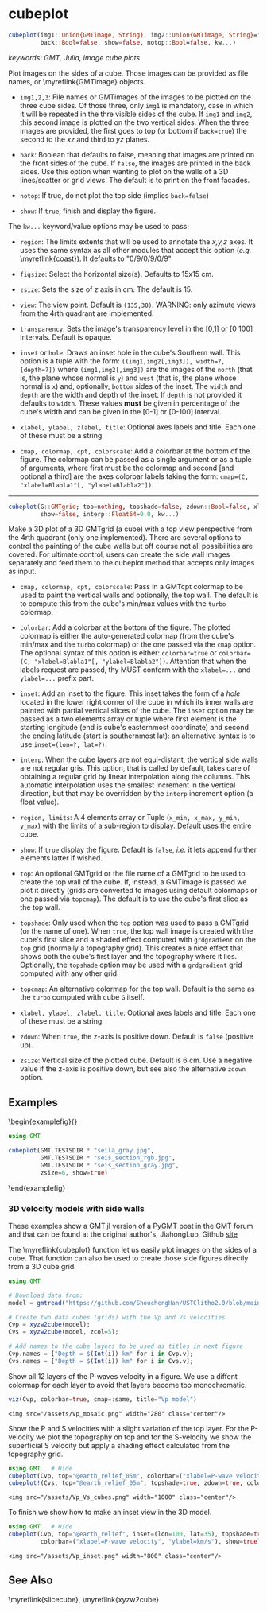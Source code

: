 # cubeplot

```julia
cubeplot(img1::Union{GMTimage, String}, img2::Union{GMTimage, String}="", img3::Union{GMTimage, String}="";
         back::Bool=false, show=false, notop::Bool=false, kw...)
```

*keywords: GMT, Julia, image cube plots*

Plot images on the sides of a cube. Those images can be provided as file names, or \myreflink{GMTimage} objects.

- `img1,2,3`: File names or GMTimages of the images to be plotted on the three cube sides. Of those three, only
  `img1` is mandatory, case in which it will be repeated in the thre visible sides of the cube. If `img1` and
  `img2`, this second image is plotted on the two vertical sides. When the three images are provided, the first
  goes to top (or bottom if `back=true`) the second to the *xz* and third to *yz* planes. 

- `back`: Boolean that defaults to false, meaning that images are printed on the front sides of the cube. If `false`,
  the images are printed in the back sides. Use this option when wanting to plot on the walls of a 3D lines/scatter
  or grid views. The default is to print on the front facades.

- `notop`: If true, do not plot the top side (implies `back=false`)

- `show`: If `true`, finish and display the figure.

The `kw...` keyword/value options may be used to pass:

- `region`: The limits extents that will be used to annotate the *x,y,z* axes. It uses the same syntax as all
  other modules that accept this option (*e.g.* \myreflink{coast}). It defaults to "0/9/0/9/0/9"

- `figsize`: Select the horizontal size(s). Defaults to 15x15 cm.

- `zsize`: Sets the size of *z* axis in cm. The default is 15.

- `view`: The view point. Default is `(135,30)`. WARNING: only azimute views from the 4rth quadrant are implemented.

- `transparency`: Sets the image's transparency level in the [0,1] or [0 100] intervals. Default is opaque.

- `inset` or `hole`: Draws an inset hole in the cube's Southern wall. This option is a tuple with the form:
  ``((img1,img2[,img3]), width=?, [depth=?])`` where ``(img1,img2[,img3])`` are the images of the `north`
  (that is, the plane whose normal is `y`) and `west` (that is, the plane whose normal is `x`)
  and, optionally, `bottom` sides of the inset. The `width` and `depth` are the width and depth of the inset.
  If `depth` is not provided it defaults to `width`. These values **must** be given in percentage of the cube's width
  and can be given in the [0-1] or [0-100] interval.

- `xlabel, ylabel, zlabel, title`: Optional axes labels and title. Each one of these must be a string.

- `cmap, colormap, cpt, colorscale`: Add a colorbar at the bottom of the figure. The colormap can be passed as a
  single argument or as a tuple of arguments, where first must be the colormap and second [and optional a third]
  are the axes colorbar labels taking the form: `cmap=(C, "xlabel=Blabla1"[, "ylabel=Blabla2"])`.

---
```julia
cubeplot(G::GMTgrid; top=nothing, topshade=false, zdown::Bool=false, xlabel="", ylabel="", zlabel="", title="",
         show=false, interp::Float64=0.0, kw...)
```

Make a 3D plot of a 3D GMTgrid (a cube) with a top view perspective from the 4rth quadrant (only one implemented).
There are several options to control the painting of the cube walls but off course not all possibilities are covered.
For ultimate control, users can create the side wall images separately and feed them to the cubeplot method that
accepts only images as input. 

- `cmap, colormap, cpt, colorscale`: Pass in a GMTcpt colormap to be used to paint the vertical walls and
  optionally, the top wall. The default is to compute this from the cube's min/max values with the `turbo` colormap.

- `colorbar`: Add a colorbar at the bottom of the figure. The plotted colormap is either the auto-generated colormap
  (from the cube's min/max and the `turbo` colormap) or the one passed via the `cmap` option. The optional syntax of
  this option is either: `colorbar=true` or `colorbar=(C, "xlabel=Blabla1"[, "ylabel=Blabla2"])`. Attention that when
  the labels request are passed, thy MUST conform with the `xlabel=...` and `ylabel=...` prefix part.

- `inset`: Add an inset to the figure. This inset takes the form of a _hole_ located in the lower right corner of
  the cube in which its inner walls are painted with partial vertical slices of the cube. The `inset` option
  may be passed as a two elements array or tuple where first element is the starting longitude (end is cube's easternmost
  coordinate) and second the ending latitude (start is southernmost lat): an alternative syntax is to use
  `inset=(lon=?, lat=?)`.

- `interp`: When the cube layers are not equi-distant, the vertical side walls are not regular gris. This option,
  that is called by default, takes care of obtaining a regular grid by linear interpolation along the columns.
  This automatic interpolation uses the smallest increment in the vertical direction, but that may be overridden
  by the `interp` increment option (a float value).

- `region, limits`: A 4 elements array or Tuple (`x_min, x_max, y_min, y_max`) with the limits of a sub-region to display.
  Default uses the entire cube.

- `show`: If `true` display the figure. Default is `false`, _i.e._ it lets append further elements latter if wished.

- `top`: An optional GMTgrid or the file name of a GMTgrid to be used to create the top wall of the cube. If, instead,
  a GMTimage is passed we plot it directly (grids are converted to images using default colormaps or one passed via `topcmap`).
  The default is to use the cube's first slice as the top wall.

- `topshade`: Only used when the `top` option was used to pass a GMTgrid (or the name of one). When `true`, the top wall
  image is created with the cube's first slice and a shaded effect computed with `grdgradient` on the `top` grid
  (normally a topography grid). This creates a nice effect that shows both the cube's first layer and the topography where it lies. 
  Optionally, the `topshade` option may be used with a `grdgradient` grid computed with any other grid.

- `topcmap`: An alternative colormap for the top wall. Default is the same as the `turbo` computed with cube `G` itself.

- `xlabel, ylabel, zlabel, title`: Optional axes labels and title. Each one of these must be a string.

- `zdown`: When `true`, the z-axis is positive down. Default is `false` (positive up).

- `zsize`: Vertical size of the plotted cube. Default is 6 cm. Use a negative value if the z-axis is positive down, but
  see also the alternative `zdown` option.


Examples
--------

\begin{examplefig}{}
```julia
using GMT

cubeplot(GMT.TESTSDIR * "seila_gray.jpg",
         GMT.TESTSDIR * "seis_section_rgb.jpg",
         GMT.TESTSDIR * "seis_section_gray.jpg",
         zsize=6, show=true)
```
\end{examplefig}

### 3D velocity models with side walls

These examples show a GMT.jl version of a PyGMT post in the GMT forum and that can be found at the original
author's, JiahongLuo, Github [site](https://github.com/Luojiahong/PyGMT_3D_mapview/blob/main/mapview_3d_earthquake.ipynb)

The \myreflink{cubeplot} function let us easily plot images on the sides of a cube. That function can also be used
to create those side figures directly from a 3D cube grid.

```julia
using GMT

# Download data from:
model = gmtread("https://github.com/ShouchengHan/USTClitho2.0/blob/main/USTClitho2.0.wrst.sea_level.txt");

# Create two data cubes (grids) with the Vp and Vs velocities
Cvp = xyzw2cube(model);
Cvs = xyzw2cube(model, zcol=5);

# Add names to the cube layers to be used as titles in next figure
Cvp.names = ["Depth = $(Int(i)) km" for i in Cvp.v];
Cvs.names = ["Depth = $(Int(i)) km" for i in Cvs.v];
```

Show all 12 layers of the P-waves velocity in a figure. We use a diffent colormap for each layer to avoid that
layers become too monochromatic.

```julia
viz(Cvp, colorbar=true, cmap=:same, title="Vp model")
```

~~~
<img src="/assets/Vp_mosaic.png" width="280" class="center"/>
~~~

Show the P and S velocities with a slight variation of the top layer. For the P-velocity we plot the topography on top
and for the S-velocity we show the superficial S velocity but apply a shading effect calculated from the topography
grid.

```julia
using GMT	# Hide
cubeplot(Cvp, top="@earth_relief_05m", colorbar=("xlabel=P-wave velocity", "ylabel=km/s"), zdown=true, title="Vp model")
cubeplot!(Cvs, top="@earth_relief_05m", topshade=true, zdown=true, colorbar=("xlabel=S-wave velocity", "ylabel=km/s"), xshift=18, title="Vs model", show=true)
```

~~~
<img src="/assets/Vp_Vs_cubes.png" width="1000" class="center"/>
~~~

To finish we show how to make an inset view in the 3D model.

```julia
using GMT	# Hide
cubeplot(Cvp, top="@earth_relief", inset=(lon=100, lat=35), topshade=true, zdown=true,
         colorbar=("xlabel=P-wave velocity", "ylabel=km/s"), show=true)
```

~~~
<img src="/assets/Vp_inset.png" width="800" class="center"/>
~~~

See Also
--------

\myreflink{slicecube}, \myreflink{xyzw2cube}
